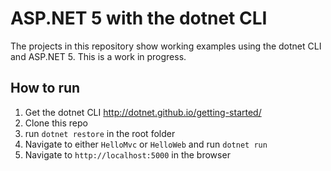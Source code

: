 # ASP.NET 5 with the dotnet CLI

The projects in this repository show working examples using the dotnet CLI and ASP.NET 5. This is a work in progress.


## How to run

1. Get the dotnet CLI http://dotnet.github.io/getting-started/
2. Clone this repo
3. run `dotnet restore` in the root folder
4. Navigate to either `HelloMvc` or `HelloWeb` and run `dotnet run`
5. Navigate to `http://localhost:5000` in the browser
